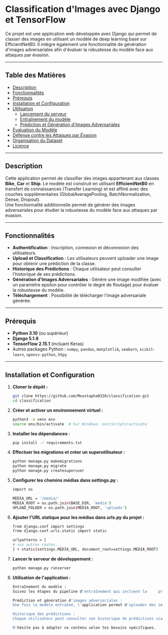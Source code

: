 # Classification d'Images avec Django et TensorFlow

Ce projet est une application web développée avec Django qui permet de classer des images en utilisant un modèle de deep learning basé sur EfficientNetB0. Il intègre également une fonctionnalité de génération d'images adversariales afin d'évaluer la robustesse du modèle face aux attaques par évasion.

---

## Table des Matières

- [Description](#description)
- [Fonctionnalités](#fonctionnalités)
- [Prérequis](#prérequis)
- [Installation et Configuration](#installation-et-configuration)
- [Utilisation](#utilisation)
  - [Lancement du serveur](#lancement-du-serveur)
  - [Entraînement du modèle](#entraînement-du-modèle)
  - [Prédiction et Génération d'Images Adversariales](#prédiction-et-génération-dimages-adversariales)
- [Évaluation du Modèle](#évaluation-du-modèle)
- [Défense contre les Attaques par Évasion](#défense-contre-les-attaques-par-évasion)
- [Organisation du Dataset](#organisation-du-dataset)
- [Licence](#licence)

---

## Description

Cette application permet de classifier des images appartenant aux classes **Bike**, **Car** et **Ship**. Le modèle est construit en utilisant **EfficientNetB0** en transfert de connaissances (Transfer Learning) et est affiné avec des couches supplémentaires (GlobalAveragePooling, BatchNormalization, Dense, Dropout).  
Une fonctionnalité additionnelle permet de générer des images adversariales pour étudier la robustesse du modèle face aux attaques par évasion.

---

## Fonctionnalités

- **Authentification** : Inscription, connexion et déconnexion des utilisateurs.
- **Upload et Classification** : Les utilisateurs peuvent uploader une image pour obtenir une prédiction de la classe.
- **Historique des Prédictions** : Chaque utilisateur peut consulter l'historique de ses prédictions.
- **Génération d'Images Adversariales** : Génère une image modifiée (avec un paramètre epsilon pour contrôler le degré de floutage) pour évaluer la robustesse du modèle.
- **Téléchargement** : Possibilité de télécharger l'image adversariale générée.

---

## Prérequis

- **Python 3.10** (ou supérieur)
- **Django 5.1.6**
- **TensorFlow 2.15.1** (incluant Keras)
- Autres packages Python : `numpy`, `pandas`, `matplotlib`, `seaborn`, `scikit-learn`, `opencv-python`, `h5py`

---

## Installation et Configuration

1. **Cloner le dépôt :**
   ```bash
   git clone https://github.com/Moustapha0320/classification.git
   cd classification
2. **Créer et activer un environnement virtuel :**
   ```bash
   python3 -m venv env
   source env/bin/activate  # Sur Windows: env\Scripts\activate
3. **Installer les dépendances :**
   ```bash
   pip install -r requirements.txt

4. **Effectuer les migrations et créer un superutilisateur :**
    ```bash
    python manage.py makemigrations
    python manage.py migrate
    python manage.py createsuperuser

5. **Configurer les chemins médias dans settings.py :**
    ```bash
    import os

    MEDIA_URL = '/media/'
    MEDIA_ROOT = os.path.join(BASE_DIR, 'media')
    UPLOAD_FOLDER = os.path.join(MEDIA_ROOT, 'uploads')
    
6. **Ajouter l'URL statique pour les médias dans urls.py du projet :**
    ```bash
    from django.conf import settings
    from django.conf.urls.static import static

    urlpatterns = [
    # vos autres routes...
    ] + static(settings.MEDIA_URL, document_root=settings.MEDIA_ROOT)

7. **Lancer le serveur de développement :**
    ```bash
    python manage.py runserver

8. **Utilisation de l'application :**
    ```bash
    Entraînement du modèle :
    Suivez les étapes du pipeline d'entraînement qui incluent la     préparation du dataset, la data augmentation, la définition du modèle (basé sur EfficientNetB0), et l'entraînement avec des callbacks.
    
    Prédiction et génération d'images adversariales :
    Une fois le modèle entraîné, l'application permet d'uploader des images pour obtenir une classification et de générer des images adversariales en fonction d'un paramètre epsilon sélectionné par l'utilisateur.
    
    Historique des prédictions :
    Chaque utilisateur peut consulter son historique de prédictions via le dashboard.

    N'hésite pas à adapter ce contenu selon tes besoins spécifiques.

